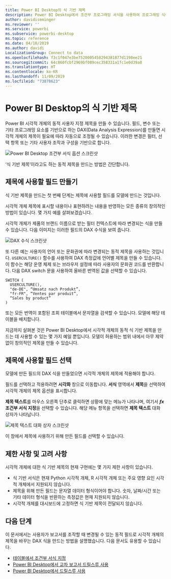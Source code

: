 ```yaml
---
title: Power BI Desktop의 식 기반 제목
description: Power BI Desktop에서 조건부 프로그래밍 서식을 사용하여 프로그래밍 식에 따라 변경되는 동적 제목 만들기
author: davidiseminger
ms.reviewer: ''
ms.service: powerbi
ms.subservice: powerbi-desktop
ms.topic: reference
ms.date: 04/10/2019
ms.author: davidi
LocalizationGroup: Connect to data
ms.openlocfilehash: f3c1f047e3be7520005458294381877d1198ee21
ms.sourcegitcommit: 64c860fcbf2969bf089cec358331a1fc1e0d39a8
ms.translationtype: HT
ms.contentlocale: ko-KR
ms.lasthandoff: 11/09/2019
ms.locfileid: "73878623"
---
```

# <a name="expression-based-titles-in-power-bi-desktop"></a>Power BI Desktop의 식 기반 제목

Power BI 시각적 개체의 동적 사용자 지정 제목을 만들 수 있습니다. 필드, 변수 또는 기타 프로그래밍 요소를 기반으로 하는 DAX(Data Analysis Expression)를 만들면 시각적 개체의 제목이 필요에 따라 자동으로 조정될 수 있습니다. 이러한 변경은 필터, 선택 항목 또는 기타 사용자 조작과 구성을 기반으로 합니다.

![Power BI Desktop 조건부 서식 옵션 스크린샷](media/desktop-conditional-formatting-visual-titles/expression-based-title-01.png)

‘식 기반 제목’이라고도 하는 동적 제목을 만드는 방법은 간단합니다.  

## <a name="create-a-field-for-your-title"></a>제목에 사용할 필드 만들기

식 기반 제목을 만드는 첫 번째 단계는 제목에 사용할 필드를 모델에 만드는 것입니다. 

시각적 개체 제목에 표시할 내용이나 표현하려는 내용을 반영하는 모든 종류의 창의적인 방법이 있습니다. 몇 가지 예를 살펴보겠습니다.

시각적 개체가 제품의 브랜드 이름으로 받는 필터 컨텍스트에 따라 변경되는 식을 만들 수 있습니다. 다음 이미지는 이러한 필드의 DAX 수식을 보여 줍니다.

![DAX 수식 스크린샷](media/desktop-conditional-formatting-visual-titles/expression-based-title-02.png)

또 다른 예는 사용자의 언어 또는 문화권에 따라 변경되는 동적 제목을 사용하는 것입니다. `USERCULTURE()` 함수를 사용하여 DAX 측정값에 언어별 제목을 만들 수 있습니다. 이 함수는 해당 운영 체제 또는 브라우저 설정에 따라 사용자의 문화권 코드를 반환합니다. 다음 DAX switch 문을 사용하여 올바른 번역된 값을 선택할 수 있습니다. 

```
SWITCH (
  USERCULTURE(),
  "de-DE", “Umsatz nach Produkt”,
  "fr-FR", “Ventes par produit”,
  “Sales by product”
)
```

또는 모든 번역이 포함된 조회 테이블에서 문자열을 검색할 수 있습니다. 모델에 해당 테이블을 배치합니다. 

지금까지 살펴본 것은 Power BI Desktop에서 시각적 개체의 동적 식 기반 제목을 만드는 데 사용할 수 있는 몇 가지 예일 뿐입니다. 모델이 허용하는 범위 내에서 아무 제약 없이 창의적인 제목을 만들 수 있습니다.


## <a name="select-your-field-for-your-title"></a>제목에 사용할 필드 선택

모델에 만든 필드의 DAX 식을 만들었으면 시각적 개체의 제목에 적용해야 합니다.

필드를 선택하고 적용하려면 **시각화** 창으로 이동합니다. **서식** 영역에서 **제목**을 선택하여 시각적 개체의 제목 옵션을 표시합니다. 

**제목 텍스트**를 마우스 오른쪽 단추로 클릭하면 상황에 맞는 메뉴가 나타나며, 여기서 **<em>fx</em>조건부 서식 지정**을 선택할 수 있습니다. 해당 메뉴 항목을 선택하면 **제목 텍스트** 대화 상자가 나타납니다. 

![제목 텍스트 대화 상자 스크린샷](media/desktop-conditional-formatting-visual-titles/expression-based-title-02b.png)

이 창에서 제목에 사용하기 위해 만든 필드를 선택할 수 있습니다.

## <a name="limitations-and-considerations"></a>제한 사항 및 고려 사항

시각적 개체에 대한 식 기반 제목의 현재 구현에는 몇 가지 제한 사항이 있습니다.

* 식 기반 서식은 현재 Python 시각적 개체, R 시각적 개체 또는 주요 영향 요인 시각적 개체에서 지원되지 않습니다.
* 제목을 위해 만든 필드는 문자열 데이터 형식이어야 합니다. 숫자, 날짜/시간 또는 기타 데이터 형식을 반환하는 측정값은 현재 지원되지 않습니다.
* 시각적 개체를 대시보드에 고정하면 식 기반 제목이 전달되지 않습니다.

## <a name="next-steps"></a>다음 단계

이 문서에서는 사용자가 보고서를 조작할 때 변경될 수 있는 동적 필드로 시각적 개체의 제목을 바꾸는 DAX 식을 만드는 방법을 설명했습니다. 다음 문서도 유용할 수 있습니다.

* [테이블에서 조건부 서식 지정](desktop-conditional-table-formatting.md)
* [Power BI Desktop에서 교차 보고서 드릴스루 사용](desktop-cross-report-drill-through.md)
* [Power BI Desktop에서 드릴스루 사용](desktop-drillthrough.md)
